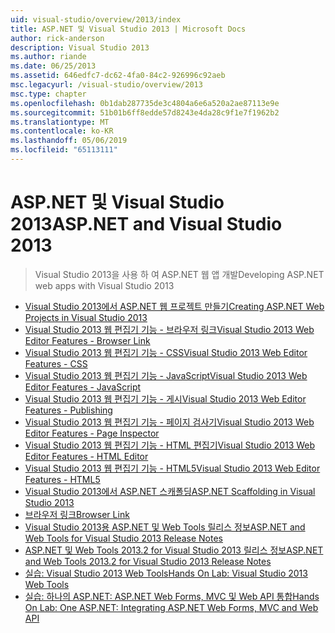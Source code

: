 ```yaml
---
uid: visual-studio/overview/2013/index
title: ASP.NET 및 Visual Studio 2013 | Microsoft Docs
author: rick-anderson
description: Visual Studio 2013
ms.author: riande
ms.date: 06/25/2013
ms.assetid: 646edfc7-dc62-4fa0-84c2-926996c92aeb
msc.legacyurl: /visual-studio/overview/2013
msc.type: chapter
ms.openlocfilehash: 0b1dab287735de3c4804a6e6a520a2ae87113e9e
ms.sourcegitcommit: 51b01b6ff8edde57d8243e4da28c9f1e7f1962b2
ms.translationtype: MT
ms.contentlocale: ko-KR
ms.lasthandoff: 05/06/2019
ms.locfileid: "65113111"
---
```

# <a name="aspnet-and-visual-studio-2013"></a><span data-ttu-id="9e970-103">ASP.NET 및 Visual Studio 2013</span><span class="sxs-lookup"><span data-stu-id="9e970-103">ASP.NET and Visual Studio 2013</span></span>

> <span data-ttu-id="9e970-104">Visual Studio 2013을 사용 하 여 ASP.NET 웹 앱 개발</span><span class="sxs-lookup"><span data-stu-id="9e970-104">Developing ASP.NET web apps with Visual Studio 2013</span></span>

- [<span data-ttu-id="9e970-105">Visual Studio 2013에서 ASP.NET 웹 프로젝트 만들기</span><span class="sxs-lookup"><span data-stu-id="9e970-105">Creating ASP.NET Web Projects in Visual Studio 2013</span></span>](creating-web-projects-in-visual-studio.md)
- [<span data-ttu-id="9e970-106">Visual Studio 2013 웹 편집기 기능 - 브라우저 링크</span><span class="sxs-lookup"><span data-stu-id="9e970-106">Visual Studio 2013 Web Editor Features - Browser Link</span></span>](visual-studio-2013-web-editor-features-browser-link.md)
- [<span data-ttu-id="9e970-107">Visual Studio 2013 웹 편집기 기능 - CSS</span><span class="sxs-lookup"><span data-stu-id="9e970-107">Visual Studio 2013 Web Editor Features - CSS</span></span>](visual-studio-2013-web-editor-features-css.md)
- [<span data-ttu-id="9e970-108">Visual Studio 2013 웹 편집기 기능 - JavaScript</span><span class="sxs-lookup"><span data-stu-id="9e970-108">Visual Studio 2013 Web Editor Features - JavaScript</span></span>](visual-studio-2013-web-editor-features-javascript.md)
- [<span data-ttu-id="9e970-109">Visual Studio 2013 웹 편집기 기능 - 게시</span><span class="sxs-lookup"><span data-stu-id="9e970-109">Visual Studio 2013 Web Editor Features - Publishing</span></span>](visual-studio-2013-web-editor-features-publishing.md)
- [<span data-ttu-id="9e970-110">Visual Studio 2013 웹 편집기 기능 - 페이지 검사기</span><span class="sxs-lookup"><span data-stu-id="9e970-110">Visual Studio 2013 Web Editor Features - Page Inspector</span></span>](visual-studio-2013-web-editor-features-page-inspector.md)
- [<span data-ttu-id="9e970-111">Visual Studio 2013 웹 편집기 기능 - HTML 편집기</span><span class="sxs-lookup"><span data-stu-id="9e970-111">Visual Studio 2013 Web Editor Features - HTML Editor</span></span>](visual-studio-2013-web-editor-features-html-editor.md)
- [<span data-ttu-id="9e970-112">Visual Studio 2013 웹 편집기 기능 - HTML5</span><span class="sxs-lookup"><span data-stu-id="9e970-112">Visual Studio 2013 Web Editor Features - HTML5</span></span>](visual-studio-2013-web-editor-features-html5.md)
- [<span data-ttu-id="9e970-113">Visual Studio 2013에서 ASP.NET 스캐폴딩</span><span class="sxs-lookup"><span data-stu-id="9e970-113">ASP.NET Scaffolding in Visual Studio 2013</span></span>](aspnet-scaffolding-overview.md)
- [<span data-ttu-id="9e970-114">브라우저 링크</span><span class="sxs-lookup"><span data-stu-id="9e970-114">Browser Link</span></span>](using-browser-link.md)
- [<span data-ttu-id="9e970-115">Visual Studio 2013용 ASP.NET 및 Web Tools 릴리스 정보</span><span class="sxs-lookup"><span data-stu-id="9e970-115">ASP.NET and Web Tools for Visual Studio 2013 Release Notes</span></span>](release-notes.md)
- [<span data-ttu-id="9e970-116">ASP.NET 및 Web Tools 2013.2 for Visual Studio 2013 릴리스 정보</span><span class="sxs-lookup"><span data-stu-id="9e970-116">ASP.NET and Web Tools 2013.2 for Visual Studio 2013 Release Notes</span></span>](aspnet-and-web-tools-20132-preview-for-visual-studio-2013-release-notes.md)
- [<span data-ttu-id="9e970-117">실습: Visual Studio 2013 Web Tools</span><span class="sxs-lookup"><span data-stu-id="9e970-117">Hands On Lab: Visual Studio 2013 Web Tools</span></span>](visual-studio-2013-web-tools.md)
- [<span data-ttu-id="9e970-118">실습: 하나의 ASP.NET: ASP.NET Web Forms, MVC 및 Web API 통합</span><span class="sxs-lookup"><span data-stu-id="9e970-118">Hands On Lab: One ASP.NET: Integrating ASP.NET Web Forms, MVC and Web API</span></span>](one-aspnet-integrating-aspnet-web-forms-mvc-and-web-api.md)
